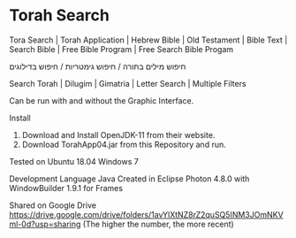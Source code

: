 # Torah Search
Tora Search | Torah Application | Hebrew Bible | Old Testament | Bible Text | Search Bible | Free Bible Program | Free Search Bible Progam

חיפוש מילים בתורה / חיפוש גימטריות / חיפוש בדילוגים

Search Torah | Dilugim | Gimatria | Letter Search | Multiple Filters

Can be run with and without the Graphic Interface.

Install
1) Download and Install OpenJDK-11 from their website.
2) Download TorahApp04.jar from this Repository and run.

Tested on
Ubuntu 18.04
Windows 7

Development
Language Java
Created in Eclipse Photon 4.8.0 with WindowBuilder 1.9.1 for Frames

Shared on Google Drive https://drive.google.com/drive/folders/1avYlXtNZ8rZ2quSQ5INM3JOmNKVml-0d?usp=sharing
(The higher the number, the more recent)
